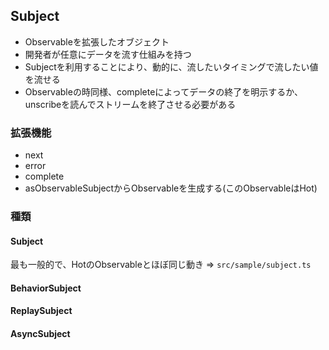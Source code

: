 ## Subject
* Observableを拡張したオブジェクト
* 開発者が任意にデータを流す仕組みを持つ
* Subjectを利用することにより、動的に、流したいタイミングで流したい値を流せる
* Observableの時同様、completeによってデータの終了を明示するか、unscribeを読んでストリームを終了させる必要がある

### 拡張機能
* next
* error
* complete
* asObservableSubjectからObservableを生成する(このObservableはHot)

### 種類
####  Subject
最も一般的で、HotのObservableとほぼ同じ動き
=> `src/sample/subject.ts`

#### BehaviorSubject
#### ReplaySubject
#### AsyncSubject